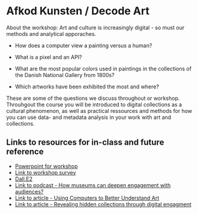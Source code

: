 # Afkod Kunsten / Decode Art
About the workshop: 
Art and culture is increasingly digital - so must our methods and analytical apporaches. 

* How does a computer view a painting versus a human? 

* What is a pixel and an API?

* What are the most popular colors used in paintings in the collections of the Danish National Gallery from 1800s?

* Which artworks have been exhibited the most and where? 

These are some of the questions we discuss throughout or workshop. Throuhgout the course you will be introduced to digital collections as a cultural phenomenon, as well as practical ressources and methods for how you can use data- and metadata analysis in your work with art and collections.   



## Links to resources for in-class and future reference
* [Powerpoint for workshop](https://github.com/maxodsbjerg/AfkodKunsten/blob/main/Afkod%20Kunsten%20PP.pdf)
* [Link to workshop survey](https://www.survey-xact.dk/LinkCollector?key=UADDX2NWLPCN)
* [Dall.E2](https://openai.com/dall-e-2/) 
* [Link to podcast - How museums can deepen engagement with audiences?](https://www.theheritagelab.in/museum-digital-audience-engagement/)
* [Link to article - Using Computers to Better Understand Art](https://theconversation.com/using-computers-to-better-understand-art-56887)
* [Link to article - Revealing hidden collections through digital engagment](https://www.culturehive.co.uk/resources/revealing-hidden-collections-through-digital-engagement/)
